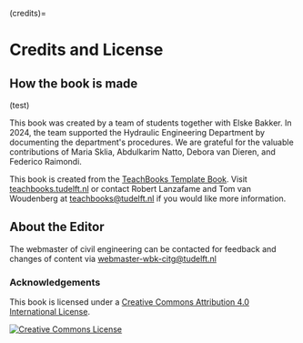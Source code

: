 (credits)=
# Credits and License

## How the book is made

(test)

This book was created by a team of students together with Elske Bakker. In 2024, the team supported the Hydraulic Engineering Department by documenting the department's procedures. We are grateful for the valuable contributions of Maria Sklia, Abdulkarim Natto, Debora van Dieren, and Federico Raimondi.



<!-- edit $CI_PROJECT_NAME below accordingly -->
<!-- This book is created using open source tools: it is a Jupyter Book that is written using Markdown, Jupyter notebooks and Python files to generate some figures. The files are stored on a [public GitLab repository of TU Delft](https://gitlab.tudelft.nl/interactivetextbooks-citg/$CI_PROJECT_NAME/). The published version of this book is compiled from a special branch (`he-staff`). View the repository README file or contact the author for additional information. -->

This book is created from the [TeachBooks Template Book](https://github.com/TeachBooks/template). Visit [teachbooks.tudelft.nl](https://teachbooks.tudelft.nl/) or contact Robert Lanzafame and Tom van Woudenberg at teachbooks@tudelft.nl if you would like more information. 

<!-- This webpage is built based on the Jupyter Book & TeachBooks platform because it is being used extensively in education at CEG (e.g., [the MUDE book](https://mude.citg.tudelft.nl/book)) and it offers plenty of advantages. For instance, uploading and sharing documents, e.g. pdf's or image files, is fairly quick to update and maintain. Furthermore, it offers flexibility in building the desired structure with a low level of complexity. -->


## About the Editor

The webmaster of civil engineering can be contacted for feedback and changes of content via webmaster-wbk-citg@tudelft.nl

### Acknowledgements


This book is licensed under a <a rel="license" href="http://creativecommons.org/licenses/by/4.0/">Creative Commons Attribution 4.0 International License</a>.

<a rel="license" href="http://creativecommons.org/licenses/by/4.0/"><img alt="Creative Commons License" style="border-width:0" src="https://i.creativecommons.org/l/by/4.0/88x31.png"/></a>
